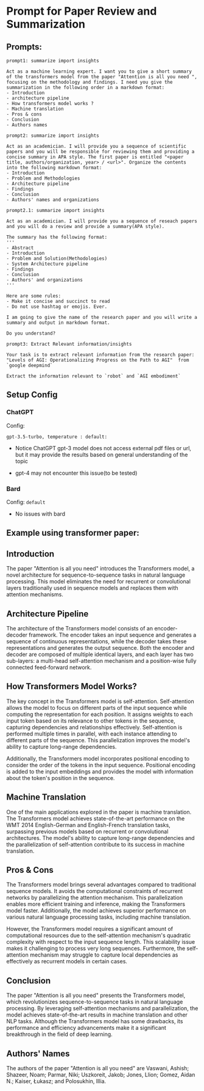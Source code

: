 # Prompt for Paper Review and Summarization    

## Prompts: 

`prompt1: summarize import insights`

```
Act as a machine learning expert. I want you to give a short summary of the transformers model from the paper "Attention is all you need ", focusing on the methodology and findings. I need you give the summarization in the following order in a markdown format: 
- Introduction
- architecture pipeline
- How transformers model works ? 
- Machine translation
- Pros & cons
- Conclusion
- Authors names
```

`prompt2: summarize import insights`

```
Act as an academician. I will provide you a sequence of scientific papers and you will be responsible for reviewing them and providing a concise summary in APA style. The first paper is entitled "<paper title, authors/organization, year> / <url>". Organize the contents into the following markdown format: 
- Introduction
- Problem and Methodologies
- Architecture pipeline
- Findings 
- Conclusion
- Authors' names and organizations
```

`prompt2.1: summarize import insights`

```
Act as an academician. I will provide you a sequence of reseach papers and you will do a review and provide a summary(APA style). 

The summary has the following format:
'''
- Abstract
- Introduction
- Problem and Solution(Methodologies)
- System Architecture pipeline
- Findings
- Conclusion
- Authors' and organizations
'''

Here are some rules:
- Make it concise and succinct to read
- Do not use hashtag or emojis. Ever.

I am going to give the name of the research paper and you will write a summary and output in markdown format.

Do you understand?
```

`prompt3: Extract Relevant information/insights`

```
Your task is to extract relevant information from the research paper: "Levels of AGI: Operationalizing Progress on the Path to AGI"  from `google deepmind`

Extract the information relevant to `robot` and `AGI embodiment`
``` 

## Setup Config

### ChatGPT

Config:

`gpt-3.5-turbo, temperature : default:`

- Notice ChatGPT gpt-3 model does not access external pdf files or url, but it may provide the results based on general understanding of the topic

- gpt-4 may not encounter this issue(to be tested)
 
### Bard

Config: `default`

- No issues with bard


## Example using transformer paper:


## Introduction
The paper "Attention is all you need" introduces the Transformers model, a novel architecture for sequence-to-sequence tasks in natural language processing. This model eliminates the need for recurrent or convolutional layers traditionally used in sequence models and replaces them with attention mechanisms.

## Architecture Pipeline
The architecture of the Transformers model consists of an encoder-decoder framework. The encoder takes an input sequence and generates a sequence of continuous representations, while the decoder takes these representations and generates the output sequence. Both the encoder and decoder are composed of multiple identical layers, and each layer has two sub-layers: a multi-head self-attention mechanism and a position-wise fully connected feed-forward network.

## How Transformers Model Works?
The key concept in the Transformers model is self-attention. Self-attention allows the model to focus on different parts of the input sequence while computing the representation for each position. It assigns weights to each input token based on its relevance to other tokens in the sequence, capturing dependencies and relationships effectively. Self-attention is performed multiple times in parallel, with each instance attending to different parts of the sequence. This parallelization improves the model's ability to capture long-range dependencies.

Additionally, the Transformers model incorporates positional encoding to consider the order of the tokens in the input sequence. Positional encoding is added to the input embeddings and provides the model with information about the token's position in the sequence.

## Machine Translation
One of the main applications explored in the paper is machine translation. The Transformers model achieves state-of-the-art performance on the WMT 2014 English-German and English-French translation tasks, surpassing previous models based on recurrent or convolutional architectures. The model's ability to capture long-range dependencies and the parallelization of self-attention contribute to its success in machine translation.

## Pros & Cons
The Transformers model brings several advantages compared to traditional sequence models. It avoids the computational constraints of recurrent networks by parallelizing the attention mechanism. This parallelization enables more efficient training and inference, making the Transformers model faster. Additionally, the model achieves superior performance on various natural language processing tasks, including machine translation.

However, the Transformers model requires a significant amount of computational resources due to the self-attention mechanism's quadratic complexity with respect to the input sequence length. This scalability issue makes it challenging to process very long sequences. Furthermore, the self-attention mechanism may struggle to capture local dependencies as effectively as recurrent models in certain cases.

## Conclusion
The paper "Attention is all you need" presents the Transformers model, which revolutionizes sequence-to-sequence tasks in natural language processing. By leveraging self-attention mechanisms and parallelization, the model achieves state-of-the-art results in machine translation and other NLP tasks. Although the Transformers model has some drawbacks, its performance and efficiency advancements make it a significant breakthrough in the field of deep learning.

## Authors' Names
The authors of the paper "Attention is all you need" are Vaswani, Ashish; Shazeer, Noam; Parmar, Niki; Uszkoreit, Jakob; Jones, Llion; Gomez, Aidan N.; Kaiser, Łukasz; and Polosukhin, Illia.

